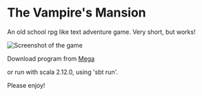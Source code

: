 # The Vampire's Mansion
An old school rpg like text adventure game. Very short, but works!

![Screenshot of the game](https://github.com/voxlz/The-Vampires-Mansion/blob/master/screenshot.png?raw=true)

Download program from [Mega](https://mega.nz/file/mVoxSCZR#73GZAFs_5A6XQKhIiUUtpGMVnKVjI6frROlGht54mDk)

or run with scala 2.12.0, using 'sbt run'.

Please enjoy!
